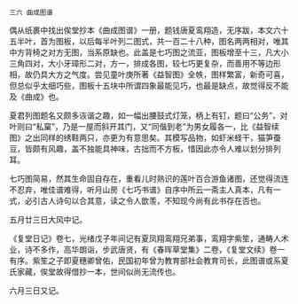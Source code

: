     三六 曲成图谱 

   偶从纸裹中找出俟堂抄本《曲成图谱》一册，题钱唐夏鸾翔造，无序跋，本文六十五半叶，首为图板，以后每半叶列二图式，共一百二十八种，图名两两相对，唯其中方背椅之对方无图，当系原缺也。此盖是七巧图之流亚，图板增至十三，凡大小三角四对，大小牙璋形二对，方一，排成各图，较七巧更复杂，而善用不等边形相，故仍具大方之气度。尝见童叶庚所著《益智图》全帙，图样繁富，新奇可喜，但总似乎太细巧些，图板十五块中所谓四象最能见巧，也最是缺点，故觉得反不能及《曲成》也。

   夏君列图题名又颇多诙谐之趣，如一幅出腰鼓式灯笼，柄上有钉，题曰“公务”，对叶则曰“私窠”，乃是一屋而斜开其门，又“同偕到老”为男女履各一，比《益智续图》之出同样的绣鞋两只，亦更为有意思矣。其模写品物，如虾米蛏干，猫笋蚕豆，皆颇有风趣，盖不独能具神味，古拙而不方板，惜因此亦令人难以划分排列耳。

   七巧图简易，然其生命固自存在，重看儿时熟识的莲叶百合游鱼诸图，还觉得流连不忍弃，唯佳谱难得，听月山房《七巧书谱》自序中所云一斋主人真本，凡有一式，必引古人诗句以合其意，读之令人歆羡，不知现今尚有此书存在否也。

   五月廿三日大风中记。

   《复堂日记》卷七，光绪戊子年间记有夏凤翔鸾翔兄弟事，鸾翔字紫笙，通畴人术业，诗不多作，高华朗诣，步武唐贤，有《春晖草堂集》二卷，《复堂文续》卷一有序。紫笙之子即夏穗卿曾佑，民国初年曾为教育部社会教育司长，此图谱或系夏氏家藏，俟堂故得借抄一本，世间似尚无流传也。

   六月三日又记。

